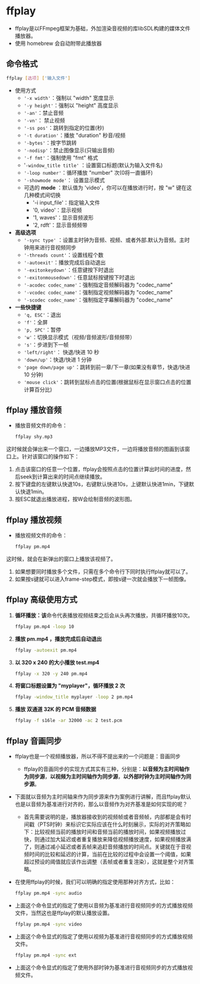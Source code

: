 # ffplay

- ffplay是以FFmpeg框架为基础，外加渲染音视频的库libSDL构建的媒体文件播放器。
- 使用 homebrew 会自动附带此播放器

## **命令格式**

```bash
ffplay [选项] ['输入文件']
```

- 使用方式
  - `'-x width'`：强制以 "width" 宽度显示
  - `'-y height'`：强制以 "height" 高度显示
  - `'-an'`：禁止音频
  - `'-vn'`： 禁止视频
  - `'-ss pos'`：跳转到指定的位置(秒)
  - `'-t duration'`：播放 "duration" 秒音/视频
  - `'-bytes'`：按字节跳转
  - `'-nodisp'`：禁止图像显示(只输出音频)
  - `'-f fmt'`：强制使用 "fmt" 格式
  - '`-window_title title'` ：设置窗口标题(默认为输入文件名)
  - `'-loop number'`：循环播放 "number" 次(0将一直循环)
  - `'-showmode mode'`： 设置显示模式
  - 可选的 **mode** ：默认值为 'video'，你可以在播放进行时，按 "w" 键在这几种模式间切换
    - '-i input_file'：指定输入文件
    - '0, video'：显示视频
    - '1, waves'：显示音频波形
    - '2, rdft'：显示音频频带
- **高级选项**
  - `'-sync type'` ：设置主时钟为音频、视频、或者外部.默认为音频。主时钟用来进行音视频同步
  - `'-threads count'`：设置线程个数
  - `'-autoexit'`：播放完成后自动退出
  - `'-exitonkeydown'`：任意键按下时退出
  - `'-exitonmousedown'`：任意鼠标按键按下时退出
  - `'-acodec codec_name'`：强制指定音频解码器为 "codec_name"
  - `'-vcodec codec_name'`：强制指定视频解码器为 "codec_name"
  - `'-scodec codec_name'`：强制指定字幕解码器为 "codec_name"
- **一些快捷键**
  - `'q, ESC'`：退出
  - `'f'`：全屏
  - `'p, SPC'`：暂停
  - `'w'`：切换显示模式（视频/音频波形/音频频带）
  - `'s'`：步进到下一帧
  - `'left/right'`： 快退/快进 10 秒
  - `'down/up'`：快退/快进 1 分钟
  - `'page down/page up'`：跳转到前一章/下一章(如果没有章节，快退/快进 10 分钟)
  - `'mouse click'`：跳转到鼠标点击的位置(根据鼠标在显示窗口点击的位置计算百分比)

## **ffplay 播放音频**

- 播放音频文件的命令：

    ```bash
    ffplay shy.mp3
    ```

这时候就会弹出来一个窗口，一边播放MP3文件，一边将播放音频的图画到该窗口上。针对该窗口的操作如下：

1. 点击该窗口的任意一个位置，ffplay会按照点击的位置计算出时间的进度，然后seek到计算出来的时间点继续播放。
2. 按下键盘的左键默认快退10s，右键默认快进10s，上键默认快进1min，下键默认快退1min。
3. 按ESC就退出播放进程，按W会绘制音频的波形图。

## **ffplay 播放视频**

- 播放视频文件的命令：

    ```bash
    ffplay pm.mp4
    ```

这时候，就会在新弹出的窗口上播放该视频了。

1. 如果想要同时播放多个文件，只需在多个命令行下同时执行ffplay就可以了。
2. 如果按s键就可以进入frame-step模式，即按s键一次就会播放下一帧图像。

## **ffplay 高级使用方式**

1. **循环播放：该**命令代表播放视频结束之后会从头再次播放，共循环播放10次。

    ```bash
    ffplay pm.mp4 -loop 10
    ```

2. **播放 pm.mp4 ，播放完成后自动退出**

    ```bash
    ffplay -autoexit pm.mp4    
    ```

3. **以 320 x 240 的大小播放 test.mp4**

    ```bash
    ffplay -x 320 -y 240 pm.mp4    
    ```

4. **将窗口标题设置为 "myplayer"，循环播放 2 次**

    ```bash
    ffplay -window_title myplayer -loop 2 pm.mp4
    
    ```

5. **播放 双通道 32K 的 PCM 音频数据**

    ```bash
    ffplay -f s16le -ar 32000 -ac 2 test.pcm
    
    ```

## **ffplay 音画同步**

- ffplay也是一个视频播放器，所以不得不提出来的一个问题是：音画同步
  - ffplay的音画同步的实现方式其实有三种，分别是：**以音频为主时间轴作为同步源**，**以视频为主时间轴作为同步源**，**以外部时钟为主时间轴作为同步源**。
- 下面就以音频为主时间轴来作为同步源来作为案例进行讲解，而且ffplay默认也是以音频为基准进行对齐的，那么以音频作为对齐基准是如何实现的呢？
  - 首先需要说明的是，播放器接收到的视频帧或者音频帧，内部都是会有时间戳（PTS时钟）来标识它实际应该在什么时刻展示，实际的对齐策略如下：比较视频当前的播放时间和音频当前的播放时间，如果视频播放过快，则通过加大延迟或者重复播放来降低视频播放速度，如果视频播放满了，则通过减小延迟或者丢帧来追赶音频播放的时间点。关键就在于音视频时间的比较和延迟的计算，当前在比较的过程中会设置一个阈值，如果超过预设的阈值就应该作出调整（丢帧或者重复渲染），这就是整个对齐策略。
- 在使用ffplay的时候，我们可以明确的指定使用那种对齐方式，比如：

    ```bash
    ffplay pm.mp4 -sync audio
    
    ```

- 上面这个命令显式的指定了使用以音频为基准进行音视频同步的方式播放视频文件，当然这也是ffplay的默认播放设置。

    ```bash
    ffplay pm.mp4 -sync video
    
    ```

- 上面这个命令显式的指定了使用以视频为基准进行音视频同步的方式播放视频文件。

    ```bash
    ffplay pm.mp4 -sync ext
    
    ```

- 上面这个命令显式的指定了使用外部时钟为基准进行音视频同步的方式播放视频文件。
